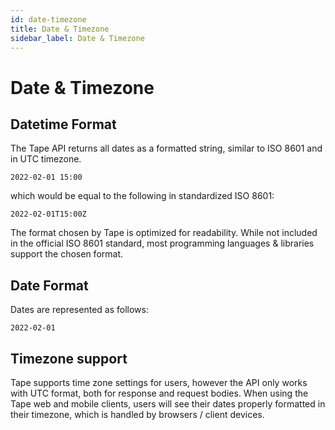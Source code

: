 ```yaml
---
id: date-timezone
title: Date & Timezone
sidebar_label: Date & Timezone
---
```


# Date & Timezone

## Datetime Format

The Tape API returns all dates as a formatted string, similar to ISO 8601 and in UTC timezone.

```
2022-02-01 15:00
```

which would be equal to the following in standardized ISO 8601:

```
2022-02-01T15:00Z
```

The format chosen by Tape is optimized for readability. While not included in the official ISO 8601 standard, most programming languages & libraries support the chosen format.

## Date Format

Dates are represented as follows:

```
2022-02-01
```

## Timezone support

Tape supports time zone settings for users, however the API only works with UTC format, both for response and request bodies. When using the Tape web and mobile clients, users will see their dates properly formatted in their timezone, which is handled by browsers / client devices.

